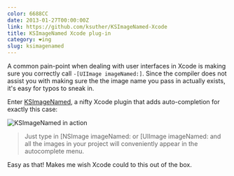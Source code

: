 ```yaml
---
color: 6688CC
date: 2013-01-27T00:00:00Z
link: https://github.com/ksuther/KSImageNamed-Xcode
title: KSImageNamed Xcode plug-in
category: ❤ing
slug: ksimagenamed
---
```


A common pain-point when dealing with user interfaces in Xcode is making sure
you correctly call `-[UIImage imageNamed:]`. Since the compiler does not assist
you with making sure the the image name you pass in actually exists, it's easy
for typos to sneak in.

Enter [KSImageNamed], a nifty Xcode plugin that adds auto-completion for exactly
this case:

<div class="image">
	<img src="/img/ksimagenamed.png" alt="KSImageNamed in action">
</div>

> Just type in [NSImage imageNamed: or [UIImage imageNamed: and all the images
> in your project will conveniently appear in the autocomplete menu.

Easy as that! Makes me wish Xcode could to this out of the box.

[ksimagenamed]: https://github.com/ksuther/KSImageNamed-Xcode
